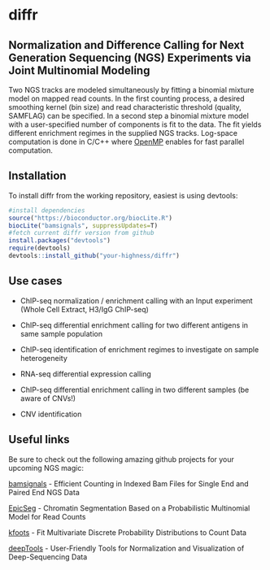 diffr
=====

## Normalization and Difference Calling for Next Generation Sequencing (NGS) Experiments via Joint Multinomial Modeling

Two NGS tracks are modeled simultaneously by fitting a binomial mixture model on mapped read counts. 
In the first counting process, a desired smoothing kernel (bin size) and read characteristic threshold (quality, SAMFLAG) can be specified. 
In a second step a binomial mixture model with a user-specified number of components is fit to the data.
The fit yields different enrichment regimes in the supplied NGS tracks.
Log-space computation is done in C/C++ where [OpenMP](http://openmp.org) enables for fast parallel computation.


## Installation

To install diffr from the working repository, easiest is using devtools:

```R
#install dependencies
source("https://bioconductor.org/biocLite.R")
biocLite("bamsignals", suppressUpdates=T)   
#fetch current diffr version from github
install.packages("devtools")
require(devtools)
devtools::install_github("your-highness/diffr")
```

## Use cases

* ChIP-seq normalization / enrichment calling with an Input experiment (Whole Cell Extract, H3/IgG ChIP-seq)

* ChIP-seq differential enrichment calling for two different antigens in same sample population

* ChIP-seq identification of enrichment regimes to investigate on sample heterogeneity

* RNA-seq differential expression calling

* ChIP-seq differential enrichment calling in two different samples (be aware of CNVs!)

* CNV identification


## Useful links

Be sure to check out the following amazing github projects for your upcoming NGS magic:

[bamsignals](https://github.com/lamortenera/bamsignals) - Efficient Counting in Indexed Bam Files
for Single End and Paired End NGS Data

[EpicSeg](https://github.com/lamortenera/epicseg) - Chromatin Segmentation Based on a Probabilistic
Multinomial Model for Read Counts

[kfoots](https://github.com/lamortenera/kfoots) - Fit Multivariate Discrete Probability
Distributions to Count Data

[deepTools](https://github.com/fidelram/deepTools) - User-Friendly Tools for Normalization and
Visualization of Deep-Sequencing Data
